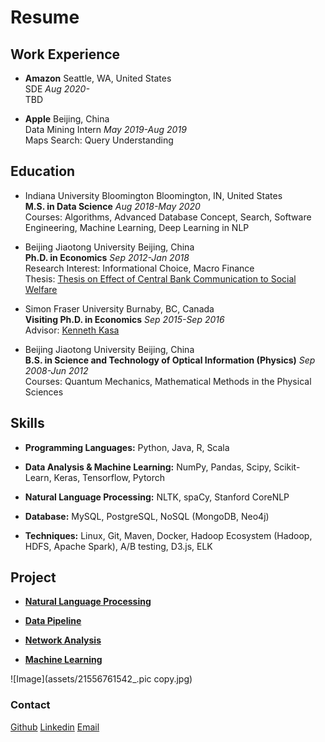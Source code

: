 # Resume

## Work Experience

- **Amazon**    Seattle, WA, United States <br/>SDE _Aug 2020-_ <br/>
TBD<br/>

- **Apple**    Beijing, China <br/>Data Mining Intern _May 2019-Aug 2019_ <br/>
Maps Search: Query Understanding<br/>


## Education

- Indiana University Bloomington    Bloomington, IN, United States <br/>**M.S. in Data Science** _Aug 2018-May 2020_ <br/>
Courses: Algorithms, Advanced Database Concept, Search, Software Engineering, Machine Learning, Deep Learning in NLP<br/>

- Beijing Jiaotong University    Beijing, China <br/>**Ph.D. in Economics** _Sep 2012-Jan 2018_<br/>
Research Interest: Informational Choice, Macro Finance<br/>
Thesis: [Thesis on Effect of Central Bank Communication to Social Welfare](http://cdmd.cnki.com.cn/Article/CDMD-10004-1018082148.htm)<br/>

- Simon Fraser University    Burnaby, BC, Canada <br/> **Visiting Ph.D. in Economics** _Sep 2015-Sep 2016_<br/>
Advisor: [Kenneth Kasa](http://www.sfu.ca/~kkasa/)

- Beijing Jiaotong University    Beijing, China <br/> **B.S. in Science and Technology of Optical Information (Physics)** _Sep 2008-Jun 2012_<br/>
Courses: Quantum Mechanics, Mathematical Methods in the Physical Sciences<br/>


## Skills

- **Programming Languages:**  Python, Java, R, Scala

- **Data Analysis & Machine Learning:** NumPy, Pandas, Scipy, Scikit-Learn, Keras, Tensorflow, Pytorch <br/>

- **Natural Language Processing:** NLTK, spaCy, Stanford CoreNLP <br/>

- **Database:** MySQL, PostgreSQL, NoSQL (MongoDB, Neo4j)<br/>

- **Techniques:** Linux, Git, Maven, Docker, Hadoop Ecosystem (Hadoop, HDFS, Apache Spark), A/B testing, D3.js, ELK  <br/>

## Project

- **[Natural Language Processing](https://github.com/jianwenl/NLP)**  <br/>

- **[Data Pipeline](https://github.com/jianwenl/Big-Data/blob/master/Report%20for%20ProjectA%EF%BC%9A%20Twitter%20Analysis.pdf)** <br/>

- **[Network Analysis](https://github.com/jianwenl/Big-Data/blob/master/Report%20for%20ProjectB%EF%BC%9A%20Book%20Analysis.pdf)**  <br/>

- **[Machine Learning](https://github.com/jianwenl/Machine-Learning)** <br/>


![Image](assets/21556761542_.pic copy.jpg)


### Contact

[Github](https://github.com/jianwenl/)
[Linkedin](https://www.linkedin.com/in/jianwen-liu/)
[Email](mailto:yaliallen@hotmail.com)

